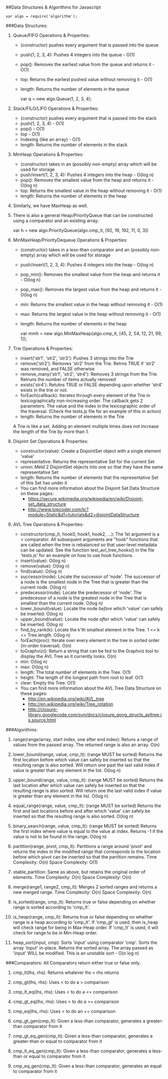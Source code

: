 ##Data Structures & Algorithms for Javascript

    var algo = require('algorithm');


###Data Structures:
1. Queue/FIFO Operations & Properties:
    * (constructor) pushes every argument that is passed into the queue
    * push(1, 2, 3, 4): Pushes 4 integers into the queue - O(1)
    * pop(): Removes the earliest value from the queue and returns it - O(1)
    * top: Returns the earliest pushed value without removing it - O(1)
    * length: Returns the number of elements in the queue

        var q = new algo.Queue(1, 2, 3, 4);


2. Stack/FILO/LIFO Operations & Properties:
    * (constructor) pushes every argument that is passed into the stack
    * push(1, 2, 3, 4) - O(1)
    * pop() - O(1)
    * top   - O(1)
    * Indexing (like an array) - O(1)
    * length: Returns the number of elements in the stack

3. MinHeap Operations & Properties:
    * (constructor) takes in an (possibly non-empty) array which will be used for storage
    * push/insert(1, 2, 3, 4): Pushes 4 integers into the heap - O(log n)
    * pop(): Removes the smallest value from the heap and returns it - O(log n)
    * top: Returns the smallest value in the heap without removing it - O(1)
    * length: Returns the number of elements in the heap

4. Similarly, we have MaxHeap as well.

5. There is also a general Heap/PriorityQueue that can be constructed using 
a comparator and an existing array:

	var h = new algo.PriorityQueue(algo.cmp_lt, [92, 19, 192, 11, 0, 3])

6. MinMaxHeap/PriorityDequeue Operations & Properties:
    * (constructor) takes in a less-than comparator and an (possibly non-empty) array 
    which will be used for storage
    * push/insert(1, 2, 3, 4): Pushes 4 integers into the heap - O(log n)
    * pop_min(): Removes the smallest value from the heap and returns it - O(log n)
    * pop_max(): Removes the largest value from the heap and returns it - O(log n)
    * min: Returns the smallest value in the heap without removing it - O(1)
    * max: Returns the largest value in the heap without removing it - O(1)
    * length: Returns the number of elements in the heap

        var mmh = new algo.MinMaxHeap(algo.cmp_lt, [45, 2, 54, 12, 21, 99, 1]);

7. Trie Operations & Properties:
    * insert('str1', 'str2', 'str3'): Pushes 3 strings into the Trie
    * remove('str2'): Removes 'str2' from the Trie. Retrns TRUE if 'str2' was
    removed, and FALSE otherwise
    * remove_many('str1', 'str2', 'str4'): Removes 3 strings from the Trie. Retruns
    the number of items actually removed
    * exists('str4'): Retutns TRUE or FALSE depending upon whether 'str4' exists
    in the trie or not.
    * forEach(callback): Iterates through every element of the Trie in lexicographically
    non-increasing order. The callback gets 2 parameters: The value and the index in
    the lexicographic order of the traversal. (Check the tests.js file for an example
    of this in action)
    * length: Returns the number of elements in the Trie

    A Trie is like a set. Adding an element multiple times does not increase the
    length of the Trie by more than 1.

8. Disjoint Set Operations & Properties:
    * constructor(value): Create a DisjointSet object with a single element 'value'
    * representative: Returns the representative Set for the current Set
    * union: Meld 2 DisjointSet objects into one so that they have the same 
      representative Set
    * length: Returns the number of elements that the representative Set of this
      Set has under it
    * You can find more information about the Disjoint Set Data Structure on these pages:
        * https://secure.wikimedia.org/wikipedia/en/wiki/Disjoint-set_data_structure
        * http://www.topcoder.com/tc?module=Static&d1=tutorials&d2=disjointDataStructure

9. AVL Tree Operations & Properties:
    * constructor(cmp_lt, hook0, hook1, hook2, ...): The 1st argument is a < comparator.
      All subsequent arguments are "hook" functions that are called when the tree is
      rebalanced so that user-level metadata can be updated. See the function test_avl_tree_hooks() 
      in the file 'tests.js' for an example on how to use hook functions.
    * insert(value): O(log n)
    * remove(value): O(log n)
    * find(value):   O(log n)
    * successor(node): Locate the successor of 'node'. The successor of a node is the smallest 
      node in the Tree that is greater than the current node. O(log n)
    * predecessor(node): Locate the predecessor of 'node'. The predecessor of a node is the greatest 
      node in the Tree that is smallest than the current node. O(log n)
    * lower_bound(value): Locate the node *before* which 'value' can safely be inserted. O(log n)
    * upper_bound(value): Locate the node *after* which 'value' can safely be inserted. O(log n)
    * find_by_rank(k): Locate the k'th smallest element in the Tree. 1 <= k <= Tree.length. 
      O(log n)
    * forEach(proc): Iterate over every element in the tree in sorted order 
      (in-order traversal). O(n)
    * toGraphviz():  Return a string that can be fed to the Graphviz tool to display
      the AVL Tree as it currently looks. O(n)
    * min:           O(log n)
    * max:           O(log n)
    * length:        The total number of elements in the Tree. O(1)
    * height:        The length of the longest path from root to leaf. O(1)
    * clear:         Empty the Tree. O(1)
    * You can find more information about the AVL Tree Data Structure on these pages:
        * http://en.wikipedia.org/wiki/AVL_tree
        * http://en.wikipedia.org/wiki/Tree_rotation
        * http://closure-library.googlecode.com/svn/docs/closure_goog_structs_avltree.js.source.html


###Algorithms:
1. range(range/array, start index, one after end index): Retuns a range of 
values from the passed array. The returned range is also an array. O(n)

2. lower_bound(range, value, cmp_lt): (range MUST be sorted) Returns the first 
location before which value can safely be inserted so that the resulting range is also
sorted. Will return one past the last valid index if value is greater than any 
element in the list. O(log n)

3. upper_bound(range, value, cmp_lt): (range MUST be sorted) Returns the last 
location after which value can safely be inserted so that the resulting range is also
sorted. Will return one the last valid index if value is greater than any 
element in the list. O(log n)

4. equal_range(range, value, cmp_lt): (range MUST be sorted) Returns the first and
last locations before and after which 'value' can safely be inserted so that the 
resulting range is also sorted. O(log n)

5. binary_search(range, value, cmp_lt): (range MUST be sorted) Returns the first
index where value is equal to the value at index. Returns -1 if the value is not to
be found in the range. O(log n)

6. partition(range, pivot, cmp_lt): Partitions a range around 'pivot' and returns
the index in the modified range that corresponds to the location before which pivot
can be inserted so that the partition remains.
Time Complexity: O(n)
Space Complexity: O(1)

7. stable_partition: Same as above, but retains the original order of elements.
Time Complexity: O(n)
Space Complexity: O(n)

8. merge(range1, range2, cmp_lt): Merges 2 sorted ranges and returns a new merged
range.
Time Complexity: O(n)
Space Complexity: O(n)

9. is_sorted(range, cmp_lt): Returns true or false depending on whether range 
is sorted according to 'cmp_lt'.

10. is_heap(range, cmp_lt): Returns true or false depending on whether range 
is a heap according to 'cmp_lt'. If 'cmp_gt' is used, then is_heap will check
range for being in Max-Heap order. If 'cmp_lt' is used, it will check for 
range to be in Min-Heap order.

11. heap_sort(input, cmp): Sorts 'input' using comparator 'cmp'. Sorts the
array 'input' in-place. Returns the sorted array. The array passed as 'input' 
WILL be modified. This is an unstable sort - O(n log n)


###Comparators:
All Comparators return either true or false only.

1. cmp_lt(lhs, rhs): Returns whatever lhs < rhs returns

2. cmp_gt(lhs, rhs): Uses < to do a > comparison

3. cmp_lt_eq(lhs, rhs): Uses < to do a <= comparison

4. cmp_gt_eq(lhs, rhs): Uses < to do a >= comparison

5. cmp_eq(lhs, rhs): Uses < to do an == comparison

6. cmp_gt_gen(cmp_lt): Given a less-than comparator, generates a greater-than
comparator from it

7. cmp_gt_eq_gen(cmp_lt): Given a less-than comparator, generates a greater-than
or equal to comparator from it

8. cmp_lt_eq_gen(cmp_lt): Given a less-than comparator, generates a less-than
or equal to comparator from it

9. cmp_eq_gen(cmp_lt): Given a less-than comparator, generates an equal to 
comparator from it
